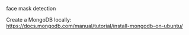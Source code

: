 face mask detection

Create a MongoDB locally: https://docs.mongodb.com/manual/tutorial/install-mongodb-on-ubuntu/ 